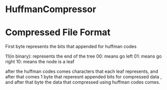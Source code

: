 # HuffmanCompressor

# Compressed File Format
First byte represents the bits that appended for huffman codes

11(in binary): represents the end of the tree
00: means go left
01: means go right
10: means the node is a leaf 

after the huffman codes comes characters that each leaf represents,
and after that comes 1 byte that reperesnt appended bits for compressed data ,
and after that byte the data that compressed using huffman codes comes. 

